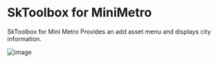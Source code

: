 # SkToolbox for MiniMetro
SkToolbox for Mini Metro
Provides an add asset menu and displays city information.

![image](https://user-images.githubusercontent.com/38998433/160255448-1e7fca1a-8cf6-45a9-9b7e-9c50a4dc1c42.png)
